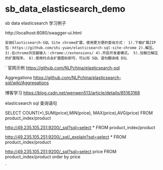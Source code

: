 # sb_data_elasticsearch_demo
sb data elasticsearch 学习例子




http://localhost:8080/swagger-ui.html



`
安装Elasticsearch-SQL Site chrome扩展，使用更方便的查询方式：
1).下载扩展ZIP包：https://github.com/shi-yuan/elasticsearch-sql-site-chrome
2).解压。
3).在chrome浏览器输入：chrome://extensions/
4).开启开发者模式。
5).加载已解压的扩展程序。
6).使用时点击扩展图标即可，可以将 SQL 语句翻译成 DSL
`

`
官网示例
https://github.com/NLPchina/elasticsearch-sql

Aggregations
https://github.com/NLPchina/elasticsearch-sql/wiki/Aggregations

博客学习
https://blog.csdn.net/wenwen513/article/details/85163168


elasticsearch sql 查询语句

 SELECT COUNT(*),SUM(price),MIN(price), MAX(price),AVG(price) FROM product_index/product

http://49.235.105.251:9200/_sql?sql=select * FROM product_index/product

http://49.235.105.251:9200/_sql/_explain?sql=select * FROM product_index/product

http://49.235.105.251:9200/_sql?sql=select price FROM product_index/product  order by price

`